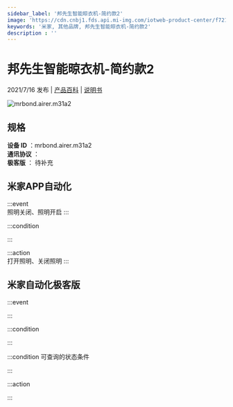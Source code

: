 ```yaml
---
sidebar_label: '邦先生智能晾衣机-简约款2'
image: 'https://cdn.cnbj1.fds.api.mi-img.com/iotweb-product-center/f7219765c521f7bd82614c569de0feb2_照明拟物图.png?GalaxyAccessKeyId=AKVGLQWBOVIRQ3XLEW&Expires=9223372036854775807&Signature=9F0t3htMOq6Ck9ynBuZ39rw/lmY='
keywords: '米家, 其他品牌, 邦先生智能晾衣机-简约款2'
description : ''
---
```

# 邦先生智能晾衣机-简约款2

2021/7/16 发布 | [产品百科](https://home.mi.com/webapp/content/baike/product/index.html?model=mrbond.airer.m31a2/) | [说明书](https://home.mi.com/views/introduction.html?model=mrbond.airer.m31a2&region=cn)

![mrbond.airer.m31a2](https://cdn.cnbj1.fds.api.mi-img.com/iotweb-product-center/f7219765c521f7bd82614c569de0feb2_照明拟物图.png?GalaxyAccessKeyId=AKVGLQWBOVIRQ3XLEW&Expires=9223372036854775807&Signature=9F0t3htMOq6Ck9ynBuZ39rw/lmY=)

## 规格  
> 
**设备 ID** ：mrbond.airer.m31a2  
**通讯协议** ：  
**极客版**  ： 待补充 


## 米家APP自动化  

:::event  
照明关闭、照明开启
:::

:::condition  

:::

:::action   
打开照明、关闭照明
:::

## 米家自动化极客版  

:::event  

:::

:::condition  

:::

:::condition 可查询的状态条件  

:::

:::action  

:::

        
